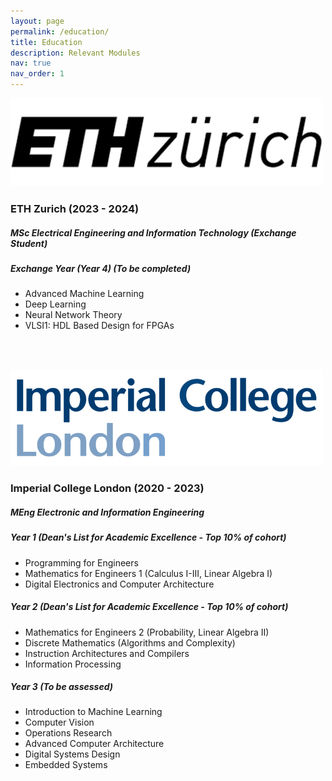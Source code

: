 ```yaml
---
layout: page
permalink: /education/
title: Education
description: Relevant Modules
nav: true
nav_order: 1
---
```


![](assets\img\eth.png)
### ETH Zurich (2023 - 2024)

##### *MSc Electrical Engineering and Information Technology (Exchange Student)*  

##### Exchange Year (Year 4) (To be completed)
- Advanced Machine Learning
- Deep Learning
- Neural Network Theory
- VLSI1: HDL Based Design for FPGAs  
  
<br/><br/>

![](assets\img\imperial.png)
### Imperial College London (2020 - 2023)

##### *MEng Electronic and Information Engineering*  

##### Year 1 (Dean's List for Academic Excellence - Top 10% of cohort)
- Programming for Engineers
- Mathematics for Engineers 1 (Calculus I-III, Linear Algebra I)
- Digital Electronics and Computer Architecture

##### Year 2 (Dean's List for Academic Excellence - Top 10% of cohort)
- Mathematics for Engineers 2 (Probability, Linear Algebra II)
- Discrete Mathematics (Algorithms and Complexity)
- Instruction Architectures and Compilers
- Information Processing

##### Year 3 (To be assessed)
- Introduction to Machine Learning
- Computer Vision
- Operations Research
- Advanced Computer Architecture
- Digital Systems Design
- Embedded Systems
